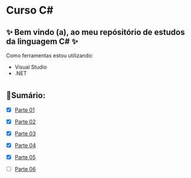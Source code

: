 # Curso C#
 ## ✨ Bem vindo (a), ao meu repósitório de estudos da linguagem C# ✨
 

Como ferramentas estou utilizando:
* Visual Studio 
* .NET 
  
#
## 📝Sumário:

- [x] [Parte 01](https://github.com/VivianeAntonio/curso-CSharp/tree/main/Parte-01)
- [x] [Parte 02](https://github.com/VivianeAntonio/curso-CSharp/tree/main/Parte-02)
- [x] [Parte 03](https://github.com/VivianeAntonio/curso-CSharp/tree/main/Parte-03/ByteBank)
- [x] [Parte 04](https://github.com/VivianeAntonio/curso-CSharp/tree/main/Parte-04)
- [x] [Parte 05](https://github.com/VivianeAntonio/curso-CSharp/tree/main/Parte-05)
- [ ] [Parte 06]()

